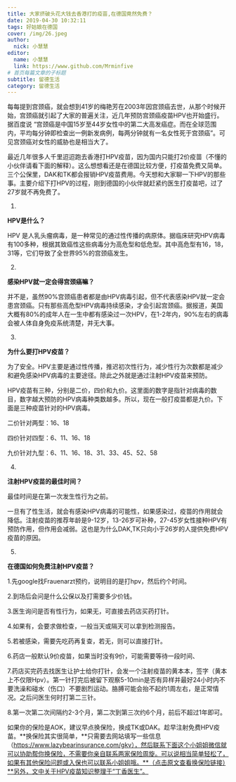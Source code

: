 ```yaml
---
title: 大家挤破头花大钱去香港打的疫苗,在德国竟然免费？ 
date: 2019-04-30 10:32:11
tags: 好姑娘在德国
cover: /img/26.jpeg
author: 
  nick: 小慧慧
editor:
  name: 小慧慧
  link: https://www.github.com/Mrminfive
# 首页每篇文章的子标题
subtitle: 留德生活
category: 留德生活
---
```


每每提到宫颈癌，就会想到41岁的梅艳芳在2003年因宫颈癌去世，从那个时候开始，宫颈癌就引起了大家的普遍关注，近几年预防宫颈癌疫苗HPV也开始盛行。据百度说 “宫颈癌是中国15岁至44岁女性中的第二大高发癌症。而在全球范围内，平均每分钟即检查出一例新发病例，每两分钟就有一名女性死于宫颈癌”。可见宫颈癌对女性的威胁也是相当大了。

  

最近几年很多人千里迢迢跑去香港打HPV疫苗，因为国内只能打2价疫苗（不懂的小伙伴请看下面的解释）。这么想想看还是在德国比较方便，打疫苗免费又简单。三个公保里，DAK和TK都会报销HPV疫苗费用。今天想和大家聊一下HPV的那些事。主要介绍下打HPV的过程，刚到德国的小伙伴就赶紧约医生打疫苗吧，过了27岁就不再免费了。

  

1.

**HPV是什么？**

HPV 是人乳头瘤病毒，是一种常见的通过性传播的病原体。据临床研究HPV病毒有100多种，根据其致癌性这些病毒分为高危型和低危型。其中高危型有16，18，31等，它们导致了全世界95%的宫颈癌发生。

  

2.

**感染HPV就一定会得宫颈癌嘛？**  

并不是，虽然90%宫颈癌患者都是由HPV病毒引起，但不代表感染HPV就一定会患宫颈癌。只有那些高危型HPV病毒持续感染，才会引起宫颈癌。据报道，美国大概有80%的成年人在一生中都有感染过一次HPV，在1-2年内，90%左右的病毒会被人体自身免疫系统清楚，并无大事。

  

3.

**为什么要打HPV疫苗？**  

  

为了安全。HPV主要是通过性传播，推迟初次性行为，减少性行为次数都是减少和避免感染HPV病毒的主要途径。除此之外就是通过注射HPV疫苗来预防。

  

HPV疫苗有三种，分别是二价，四价和九价。这里面的数字是指针对病毒的数目，数字越大预防的HPV病毒种类数越多。所以，现在一般打疫苗都是九价。下面是三种疫苗针对的HPV病毒。

  

二价针对两型：16、18 

四价针对四型：6、11、16、18

九价针对九型：6、11、16、18、31、33、45、52、58

  

4.

**注射HPV疫苗的最佳时间？**

  

最佳时间是在第一次发生性行为之前。

一旦有了性生活，就会有感染HPV病毒的可能性，如果感染过，疫苗的作用就会降低。注射疫苗的推荐年龄是9-12岁，13-26岁可补种，27-45岁女性接种HPV有预防作用，但作用会减弱。这也是为什么DAK,TK只向小于26岁的人提供免费HPV疫苗的原因。

  

5.

**在德国如何免费注射HPV疫苗？**

1.先google找Frauenarzt预约，说明目的是打hpv，然后约个时间。

2.到场后会问是什么公保以及打需要多少价钱。

3.医生询问是否有性行为，如果无，可直接去药店买药打针。

4.如果有，会要求做检查，一般当天或隔天可以拿到检测报告。

5.若被感染，需要先吃药再复查，若无，则可以直接打针。

6.药店一般默认9价疫苗，如果当时没有9价，可能需要等待一段时间、

7.药店买完药去找医生让护士给你打针，会发一个注射疫苗的黄本本，签字（黄本上不仅限Hpv）。第一针打完后被留下观察5-10min是否有异样并最好24小时内不要洗澡和碰水（伤口）不要剧烈运动。胳膊可能会抬不起约1周左右，是正常情况。之后问医生何时打第二三针。

8.第一次第二次间隔约2-3个月，第二次到第三次约6个月，前后不超过1年即可。

  

如果你的保险是AOK，建议早点换保险，换成TK或DAK。趁早注射免费HPV疫苗。**换保险其实很简单，**只需要去网站填写一些信息（https://www.lazybearinsurance.com/gkv），然后联系下面这个小姐姐微信就可以协助帮你换保险，不需要你亲自联系两家保险周旋。可以说相当简单轻松了，如果有其他保险问题或入保也可以联系小姐姐哦。**（点击原文查看换保险链接）**另外，文中关于HPV疫苗知识整理于“丁香医生”。

